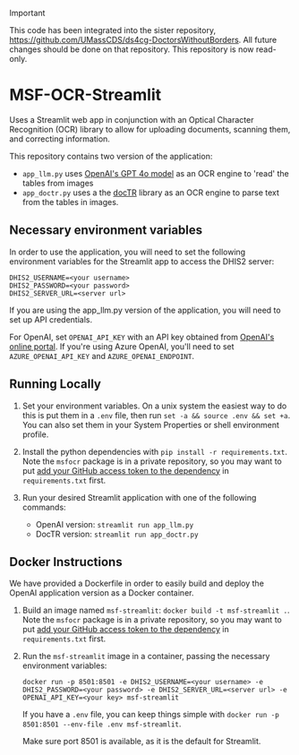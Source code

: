 > [!IMPORTANT]  
> This code has been integrated into the sister repository, https://github.com/UMassCDS/ds4cg-DoctorsWithoutBorders. All future changes should be done on that repository. This repository is now read-only.
>
# MSF-OCR-Streamlit

Uses a Streamlit web app in conjunction with an Optical Character Recognition (OCR) library to allow for uploading documents, scanning them, and correcting information.

This repository contains two version of the application:
- `app_llm.py` uses [OpenAI's GPT 4o model](https://platform.openai.com/docs/guides/vision) as an OCR engine to 'read' the tables from images
- `app_doctr.py` uses a the [docTR](https://pypi.org/project/python-doctr/) library as an OCR engine to parse text from the tables in images.

## Necessary environment variables
In order to use the application, you will need to set the following environment variables for the Streamlit app to access the DHIS2 server:
```
DHIS2_USERNAME=<your username>
DHIS2_PASSWORD=<your password>
DHIS2_SERVER_URL=<server url>
```


If you are using the app_llm.py version of the application, you will need to set up API credentials. 

For OpenAI, set `OPENAI_API_KEY` with an API key obtained from [OpenAI's online portal](https://platform.openai.com/).
If you're using Azure OpenAI, you'll need to set `AZURE_OPENAI_API_KEY` and `AZURE_OPENAI_ENDPOINT`.


## Running Locally
1) Set your environment variables. On a unix system the easiest way to do this is put them in a `.env` file, then run `set -a && source .env && set +a`. You can also set them in your System Properties or shell environment profile.  

2) Install the python dependencies with `pip install -r requirements.txt`. Note the `msfocr` package is in a private repository, so you may want to put [add your GitHub access token to the dependency](https://docs.readthedocs.io/en/stable/guides/private-python-packages.html) in `requirements.txt` first. 

3) Run your desired Streamlit application with one of the following commands:
    - OpenAI version: `streamlit run app_llm.py` 
    - DocTR version: `streamlit run app_doctr.py` 

## Docker Instructions
We have provided a Dockerfile in order to easily build and deploy the OpenAI application version as a Docker container. 

1) Build an image named `msf-streamlit`: `docker build -t msf-streamlit .`. Note the `msfocr` package is in a private repository, so you may want to put [add your GitHub access token to the dependency](https://docs.readthedocs.io/en/stable/guides/private-python-packages.html) in `requirements.txt` first. 

2) Run the `msf-streamlit` image in a container, passing the necessary environment variables: 
    ```
    docker run -p 8501:8501 -e DHIS2_USERNAME=<your username> -e DHIS2_PASSWORD=<your password> -e DHIS2_SERVER_URL=<server url> -e OPENAI_API_KEY=<your key> msf-streamlit
    ```

    If you have a `.env` file, you can keep things simple with `docker run -p 8501:8501 --env-file .env msf-streamlit`. 

    Make sure port 8501 is available, as it is the default for Streamlit.

